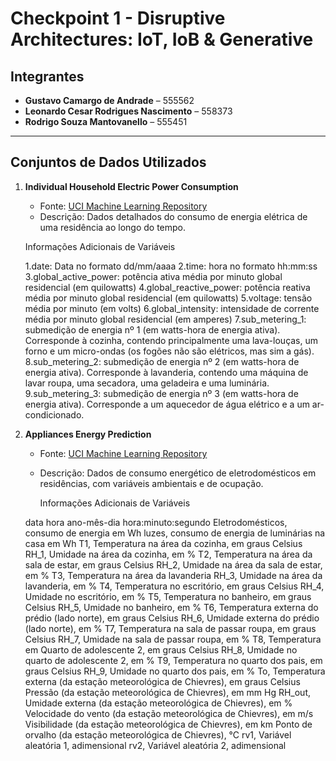 # Checkpoint 1 - Disruptive Architectures: IoT, IoB & Generative

## Integrantes
- **Gustavo Camargo de Andrade** – 555562  
- **Leonardo Cesar Rodrigues Nascimento** – 558373  
- **Rodrigo Souza Mantovanello** – 555451  

---

## Conjuntos de Dados Utilizados
1. **Individual Household Electric Power Consumption**  
   - Fonte: [UCI Machine Learning Repository](https://archive.ics.uci.edu/dataset/235/individual+household+electric+power+consumption)  
   - Descrição: Dados detalhados do consumo de energia elétrica de uma residência ao longo do tempo.
     
   Informações Adicionais de Variáveis

   1.date: Data no formato dd/mm/aaaa
   2.time: hora no formato hh:mm:ss
   3.global_active_power: potência ativa média por minuto global residencial (em quilowatts)
   4.global_reactive_power: potência reativa média por minuto global residencial (em quilowatts)
   5.voltage: tensão média por minuto (em volts)
   6.global_intensity: intensidade de corrente média por minuto global residencial (em amperes)
   7.sub_metering_1: submedição de energia nº 1 (em watts-hora de energia ativa). Corresponde à cozinha, contendo principalmente uma lava-louças, um forno e um micro-ondas (os fogões não    são elétricos, mas sim a gás).
   8.sub_metering_2: submedição de energia nº 2 (em watts-hora de energia ativa). Corresponde à lavanderia, contendo uma máquina de lavar roupa, uma secadora, uma geladeira e uma       luminária.
   9.sub_metering_3: submedição de energia nº 3 (em watts-hora de energia ativa). Corresponde a um aquecedor de água elétrico e a um ar-condicionado.

2. **Appliances Energy Prediction**  
   - Fonte: [UCI Machine Learning Repository](https://archive.ics.uci.edu/dataset/374/appliances+energy+prediction)  
   - Descrição: Dados de consumo energético de eletrodomésticos em residências, com variáveis ambientais e de ocupação.
  
     Informações Adicionais de Variáveis

   data hora ano-mês-dia hora:minuto:segundo
   Eletrodomésticos, consumo de energia em Wh
   luzes, consumo de energia de luminárias na casa em Wh
   T1, Temperatura na área da cozinha, em graus Celsius
   RH_1, Umidade na área da cozinha, em %
   T2, Temperatura na área da sala de estar, em graus Celsius
   RH_2, Umidade na área da sala de estar, em %
   T3, Temperatura na área da lavanderia
   RH_3, Umidade na área da lavanderia, em %
   T4, Temperatura no escritório, em graus Celsius
   RH_4, Umidade no escritório, em %
   T5, Temperatura no banheiro, em graus Celsius
   RH_5, Umidade no banheiro, em %
   T6, Temperatura externa do prédio (lado norte), em graus Celsius
   RH_6, Umidade externa do prédio (lado norte), em %
   T7, Temperatura na sala de passar roupa, em graus Celsius
   RH_7, Umidade na sala de passar roupa, em %
   T8, Temperatura em Quarto de adolescente 2, em graus Celsius
   RH_8, Umidade no quarto de adolescente 2, em %
   T9, Temperatura no quarto dos pais, em graus Celsius
   RH_9, Umidade no quarto dos pais, em %
   To, Temperatura externa (da estação meteorológica de Chievres), em graus Celsius
   Pressão (da estação meteorológica de Chievres), em mm Hg
   RH_out, Umidade externa (da estação meteorológica de Chievres), em %
   Velocidade do vento (da estação meteorológica de Chievres), em m/s
   Visibilidade (da estação meteorológica de Chievres), em km
   Ponto de orvalho (da estação meteorológica de Chievres), °C
   rv1, Variável aleatória 1, adimensional
   rv2, Variável aleatória 2, adimensional

